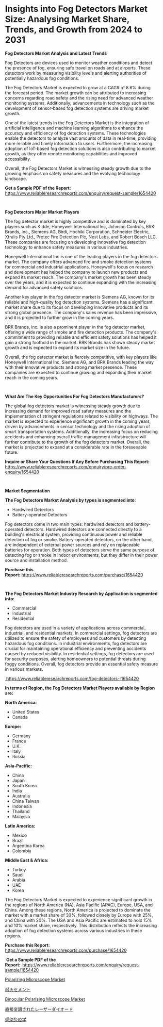 <p><h1>Insights into Fog Detectors Market Size: Analysing Market Share, Trends, and Growth from 2024 to 2031</h1></p><p><strong>Fog Detectors Market Analysis and Latest Trends</strong></p>
<p><p>Fog Detectors are devices used to monitor weather conditions and detect the presence of fog, ensuring safe travel on roads and at airports. These detectors work by measuring visibility levels and alerting authorities of potentially hazardous fog conditions.</p><p>The Fog Detectors Market is expected to grow at a CAGR of 8.6% during the forecast period. The market growth can be attributed to increasing concerns regarding road safety and the rising need for advanced weather monitoring systems. Additionally, advancements in technology such as the development of sensor-based fog detection systems are driving market growth.</p><p>One of the latest trends in the Fog Detectors Market is the integration of artificial intelligence and machine learning algorithms to enhance the accuracy and efficiency of fog detection systems. These technologies enable the detectors to analyze vast amounts of data in real-time, providing more reliable and timely information to users. Furthermore, the increasing adoption of IoT-based fog detection solutions is also contributing to market growth, as they offer remote monitoring capabilities and improved accessibility.</p><p>Overall, the Fog Detectors Market is witnessing steady growth due to the growing emphasis on safety measures and the evolving technology landscape.</p></p>
<p><strong>Get a Sample PDF of the Report:&nbsp;</strong> <a href="https://www.reliableresearchreports.com/enquiry/request-sample/1654420">https://www.reliableresearchreports.com/enquiry/request-sample/1654420</a></p>
<p>&nbsp;</p>
<p><strong>Fog Detectors Major Market Players</strong></p>
<p><p>The fog detector market is highly competitive and is dominated by key players such as Kidde, Honeywell International Inc, Johnson Controls, BRK Brands, Inc., Siemens AG, Birdi, Hochiki Corporation, Schneider Electric, Xtralis Pty Ltd., Protec Fire Detection Plc, Nest Labs, and Robert Bosch LLC. These companies are focusing on developing innovative fog detection technology to enhance safety measures in various industries.</p><p>Honeywell International Inc is one of the leading players in the fog detectors market. The company offers advanced fire and smoke detection systems for commercial and industrial applications. Honeywell's focus on research and development has helped the company to launch new products and expand its market reach. The company's market growth has been steady over the years, and it is expected to continue expanding with the increasing demand for advanced safety solutions.</p><p>Another key player in the fog detector market is Siemens AG, known for its reliable and high-quality fog detection systems. Siemens has a significant market share due to its focus on developing innovative products and its strong global presence. The company's sales revenue has been impressive, and it is projected to further grow in the coming years.</p><p>BRK Brands, Inc. is also a prominent player in the fog detector market, offering a wide range of smoke and fire detection products. The company's commitment to providing reliable and efficient safety solutions has helped it gain a strong foothold in the market. BRK Brands has shown steady market growth and is expected to expand its market size in the future.</p><p>Overall, the fog detector market is fiercely competitive, with key players like Honeywell International Inc, Siemens AG, and BRK Brands leading the way with their innovative products and strong market presence. These companies are expected to continue growing and expanding their market reach in the coming years.</p></p>
<p>&nbsp;</p>
<p><strong>What Are The Key Opportunities For Fog Detectors Manufacturers?</strong></p>
<p><p>The global fog detectors market is witnessing steady growth due to increasing demand for improved road safety measures and the implementation of stringent regulations related to visibility on highways. The market is expected to experience significant growth in the coming years, driven by advancements in sensor technology and the rising adoption of smart transportation systems. Additionally, the increasing focus on reducing accidents and enhancing overall traffic management infrastructure will further contribute to the growth of the fog detectors market. Overall, the market is projected to expand at a considerable rate in the foreseeable future.</p></p>
<p><strong>Inquire or Share Your Questions If Any Before Purchasing This Report:</strong> <a href="https://www.reliableresearchreports.com/enquiry/pre-order-enquiry/1654420">https://www.reliableresearchreports.com/enquiry/pre-order-enquiry/1654420</a></p>
<p>&nbsp;</p>
<p><strong>Market Segmentation</strong></p>
<p><strong>The Fog Detectors Market Analysis by types is segmented into:</strong></p>
<p><ul><li>Hardwired Detectors</li><li>Battery-operated Detectors</li></ul></p>
<p><p>Fog detectors come in two main types: hardwired detectors and battery-operated detectors. Hardwired detectors are connected directly to a building's electrical system, providing continuous power and reliable detection of fog or smoke. Battery-operated detectors, on the other hand, are independent of external power sources and rely on replaceable batteries for operation. Both types of detectors serve the same purpose of detecting fog or smoke in indoor environments, but they differ in their power source and installation method.</p></p>
<p><strong>Purchase this Report:&nbsp;</strong><a href="https://www.reliableresearchreports.com/purchase/1654420">https://www.reliableresearchreports.com/purchase/1654420</a></p>
<p>&nbsp;</p>
<p><strong>The Fog Detectors Market Industry Research by Application is segmented into:</strong></p>
<p><ul><li>Commercial</li><li>Industrial</li><li>Residential</li></ul></p>
<p><p>Fog detectors are used in a variety of applications across commercial, industrial, and residential markets. In commercial settings, fog detectors are utilized to ensure the safety of employees and customers by detecting hazardous fog conditions. In industrial environments, fog detectors are crucial for maintaining operational efficiency and preventing accidents caused by reduced visibility. In residential settings, fog detectors are used for security purposes, alerting homeowners to potential threats during foggy conditions. Overall, fog detectors provide an essential safety measure in various markets.</p></p>
<p><a href="https://www.reliableresearchreports.com/fog-detectors-r1654420">&nbsp;https://www.reliableresearchreports.com/fog-detectors-r1654420</a></p>
<p><strong>In terms of Region, the Fog Detectors Market Players available by Region are:</strong></p>
<p>
    <p> <strong> North America: </strong>
        <ul>
            <li>United States</li>
            <li>Canada</li>
        </ul>
        </p> 
    <p> <strong> Europe: </strong>
        <ul>
            <li>Germany</li>
            <li>France</li>
            <li>U.K.</li>
            <li>Italy</li>
            <li>Russia</li>
        </ul>
        </p> 
    <p> <strong> Asia-Pacific: </strong>
        <ul>
            <li>China</li>
            <li>Japan</li>
            <li>South Korea</li>
            <li>India</li>
            <li>Australia</li>
            <li>China Taiwan</li>
            <li>Indonesia</li>
            <li>Thailand</li>
            <li>Malaysia</li>
        </ul>
        </p> 
    <p> <strong> Latin America: </strong>
        <ul>
            <li>Mexico</li>
            <li>Brazil</li>
            <li>Argentina Korea</li>
            <li>Colombia</li>
        </ul>
        </p> 
    <p> <strong> Middle East & Africa: </strong>
        <ul>
            <li>Turkey</li>
            <li>Saudi</li>
            <li>Arabia</li>
            <li>UAE</li>
            <li>Korea</li>
        </ul>
    </p>
    </p>
<p><p>The Fog Detectors Market is expected to experience significant growth in the regions of North America (NA), Asia Pacific (APAC), Europe, USA, and China. Among these regions, North America is projected to dominate the market with a market share of 30%, followed closely by Europe with 25%, and China with 20%. The USA and Asia Pacific are estimated to hold 15% and 10% market share, respectively. This distribution reflects the increasing adoption of fog detection systems across various industries in these regions.</p></p>
<p><strong>Purchase this Report: </strong><a href="https://www.reliableresearchreports.com/purchase/1654420">https://www.reliableresearchreports.com/purchase/1654420</a></p>
<p>&nbsp;<strong>Get a Sample PDF of the Report:&nbsp;&nbsp;</strong><a href="https://www.reliableresearchreports.com/enquiry/request-sample/1654420">https://www.reliableresearchreports.com/enquiry/request-sample/1654420</a></p>
<p><strong></strong></p>
<p><p><a href="https://github.com/lbird53714/Market-Research-Report-List-4/blob/main/polarizing-microscope-market.md">Polarizing Microscope Market</a></p><p><a href="https://medium.com/@frankfurter35566/%E8%80%90%E7%81%AB%E3%82%BB%E3%83%A1%E3%83%B3%E3%83%88%E3%81%AE%E5%B8%82%E5%A0%B4%E8%A6%8F%E6%A8%A1%E3%81%A8%E5%B8%82%E5%A0%B4%E5%8B%95%E5%90%91-%E5%AE%8C%E5%85%A8%E3%81%AA%E6%A5%AD%E7%95%8C%E6%A6%82%E8%A6%81-2024%E5%B9%B4-2031%E5%B9%B4-6030ad526f4e">耐火セメント</a></p><p><a href="https://github.com/dringals/Market-Research-Report-List-4/blob/main/binocular-polarizing-microscope-market.md">Binocular Polarizing Microscope Market</a></p><p><a href="https://github.com/JaydaWisoky2014/Market-Research-Report-List-1/blob/main/682032437755.md">直接変調されたレーザーダイオード</a></p><p><a href="https://github.com/roulaayoub-saad/Market-Research-Report-List-1/blob/main/479694737297.md">感染免疫学</a></p></p>